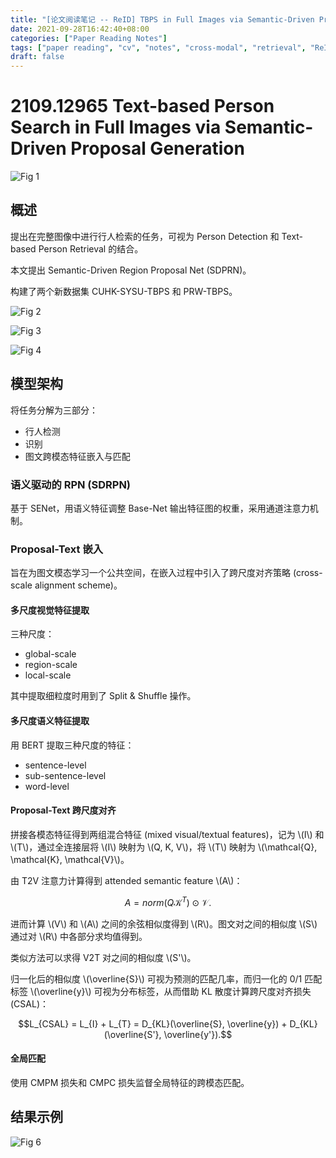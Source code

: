 ```yaml
---
title: "[论文阅读笔记 -- ReID] TBPS in Full Images via Semantic-Driven Proposal Generation (2021)"
date: 2021-09-28T16:42:40+08:00
categories: ["Paper Reading Notes"]
tags: ["paper reading", "cv", "notes", "cross-modal", "retrieval", "ReID"]
draft: false
---
```


# 2109.12965 Text-based Person Search in Full Images via Semantic-Driven Proposal Generation

![Fig 1](/images/2021/PRN105/1.png)

## 概述

提出在完整图像中进行行人检索的任务，可视为 Person Detection 和 Text-based Person Retrieval 的结合。  

本文提出 Semantic-Driven Region Proposal Net (SDPRN)。  

构建了两个新数据集 CUHK-SYSU-TBPS 和 PRW-TBPS。  

![Fig 2](/images/2021/PRN105/2.png)

![Fig 3](/images/2021/PRN105/3.png)

![Fig 4](/images/2021/PRN105/4.png)

## 模型架构

将任务分解为三部分：  
+ 行人检测
+ 识别
+ 图文跨模态特征嵌入与匹配

### 语义驱动的 RPN (SDRPN)

基于 SENet，用语义特征调整 Base-Net 输出特征图的权重，采用通道注意力机制。  

### Proposal-Text 嵌入

旨在为图文模态学习一个公共空间，在嵌入过程中引入了跨尺度对齐策略 (cross-scale alignment scheme)。  

#### 多尺度视觉特征提取

三种尺度：  
+ global-scale
+ region-scale
+ local-scale

其中提取细粒度时用到了 Split & Shuffle 操作。  

#### 多尺度语义特征提取

用 BERT 提取三种尺度的特征：  
+ sentence-level
+ sub-sentence-level
+ word-level

#### Proposal-Text 跨尺度对齐

拼接各模态特征得到两组混合特征 (mixed visual/textual features)，记为 \\(I\\) 和 \\(T\\)，通过全连接层将 \\(I\\) 映射为 \\(Q, K, V\\)，将 \\(T\\) 映射为 \\(\mathcal{Q}, \mathcal{K}, \mathcal{V}\\)。  

由 T2V 注意力计算得到 attended semantic feature \\(A\\)：  

$$A = norm(Q\mathcal{K}^{T}) \odot \mathcal{V}.$$  

进而计算 \\(V\\) 和 \\(A\\) 之间的余弦相似度得到 \\(R\\)。图文对之间的相似度 \\(S\\) 通过对 \\(R\\) 中各部分求均值得到。  

类似方法可以求得 V2T 对之间的相似度 \\(S'\\)。  

归一化后的相似度 \\(\overline{S}\\) 可视为预测的匹配几率，而归一化的 0/1 匹配标签 \\(\overline{y}\\) 可视为分布标签，从而借助 KL 散度计算跨尺度对齐损失 (CSAL)：  

$$L_{CSAL} = L_{I} + L_{T} = D_{KL}(\overline{S}, \overline{y}) + D_{KL}(\overline{S'}, \overline{y'}).$$  

#### 全局匹配

使用 CMPM 损失和 CMPC 损失监督全局特征的跨模态匹配。  

## 结果示例

![Fig 6](/images/2021/PRN105/6.png)
